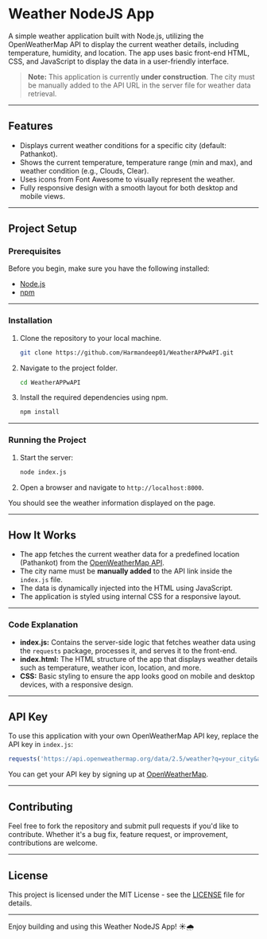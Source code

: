 
# Weather NodeJS App

A simple weather application built with Node.js, utilizing the OpenWeatherMap API to display the current weather details, including temperature, humidity, and location. The app uses basic front-end HTML, CSS, and JavaScript to display the data in a user-friendly interface.

> **Note:** This application is currently **under construction**. The city must be manually added to the API URL in the server file for weather data retrieval.

---

## Features

- Displays current weather conditions for a specific city (default: Pathankot).
- Shows the current temperature, temperature range (min and max), and weather condition (e.g., Clouds, Clear).
- Uses icons from Font Awesome to visually represent the weather.
- Fully responsive design with a smooth layout for both desktop and mobile views.

---

## Project Setup

### Prerequisites

Before you begin, make sure you have the following installed:

- [Node.js](https://nodejs.org/)
- [npm](https://www.npmjs.com/)

---

### Installation

1. Clone the repository to your local machine.

   ```bash
   git clone https://github.com/Harmandeep01/WeatherAPPwAPI.git
   ```

2. Navigate to the project folder.

   ```bash
   cd WeatherAPPwAPI
   ```

3. Install the required dependencies using npm.

   ```bash
   npm install
   ```

---

### Running the Project

1. Start the server:

   ```bash
   node index.js
   ```

2. Open a browser and navigate to `http://localhost:8000`.

You should see the weather information displayed on the page.

---

## How It Works

- The app fetches the current weather data for a predefined location (Pathankot) from the [OpenWeatherMap API](https://openweathermap.org/api).
- The city name must be **manually added** to the API link inside the `index.js` file.
- The data is dynamically injected into the HTML using JavaScript.
- The application is styled using internal CSS for a responsive layout.

---

### Code Explanation

- **index.js:** Contains the server-side logic that fetches weather data using the `requests` package, processes it, and serves it to the front-end.
- **index.html:** The HTML structure of the app that displays weather details such as temperature, weather icon, location, and more.
- **CSS:** Basic styling to ensure the app looks good on mobile and desktop devices, with a responsive design.

---

## API Key

To use this application with your own OpenWeatherMap API key, replace the API key in `index.js`:

```js
requests('https://api.openweathermap.org/data/2.5/weather?q=your_city&appid=YOUR_API_KEY&units=metric')
```

You can get your API key by signing up at [OpenWeatherMap](https://openweathermap.org/).

---

## Contributing

Feel free to fork the repository and submit pull requests if you'd like to contribute. Whether it's a bug fix, feature request, or improvement, contributions are welcome.

---

## License

This project is licensed under the MIT License - see the [LICENSE](LICENSE) file for details.

---

Enjoy building and using this Weather NodeJS App! ☀️🌧️
